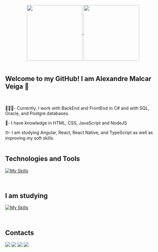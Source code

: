 

<div align="center">
<a href="https://github.com/MalcarAle/github-readme-stats">
  <img align="center" height = "180em" src="https://github-readme-stats.vercel.app/api?username=MalcarAle&rank_icon=github&show=prs_merged,prs_merged_percentage&hide=contribs,prs&show_icons=true&theme=radical" />
  <img align="center" height = "180em" src="https://github-readme-stats.vercel.app/api/top-langs/?username=MalcarAle&layout=compact&theme=radical" />
</a>
</div>
 <br> 
  
### <h2>Welcome to my GitHub! I am Alexandre Malcar Veiga 🖖</h2>

<br>


🧑🏽‍💻- Currently, I work with BackEnd and FrontEnd in C# and with SQL, Oracle, and Postgre databases. <br> 

📘- I have knowledge in HTML, CSS, JavaScript and NodeJS<br>

🤓- I am studying Angular, React, React Native, and TypeScript  as well as improving my soft skills. 
<br>
<br>




<h2>Technologies and Tools</h2>
<div style="display: inline_block">

 [![My Skills](https://skillicons.dev/icons?i=html,css,js,cs,figma,postgres,git,azure&perline=5)](https://skillicons.dev)    
 
</div>
<br>

<h2>I am studying</h2>
<div style="display: inline_block">
  
        
  [![My Skills](https://skillicons.dev/icons?i=react,vue,angular,docker,express,nestjs,nextjs,prisma,styledcomponents,tailwind,ts,nodejs&perline=5)](https://skillicons.dev)        

</div>
<br>

<h2>Contacts</h2>
<div>
  <a href="mailto:alexandre.malcar@gmail.com" target="_blank"><img src="https://img.shields.io/badge/Gmail-D14836?style=for-the-badge&logo=gmail&logoColor=white" /></a>
  <a href="https://instagram.com/alebadcar" target="_blank"><img src="https://img.shields.io/badge/Instagram-E4405F?style=for-the-badge&logo=instagram&logoColor=white"/></a>
  <a href="https://twitter.com/AlexMalcar" target="_blank"><img src="https://img.shields.io/badge/Twitter-1DA1F2?style=for-the-badge&logo=twitter&logoColor=white"/></a>
  <a href="www.linkedin.com/in/alexandre-malcar-veiga-" target="_blank"><img src="https://img.shields.io/badge/LinkedIn-0077B5?style=for-the-badge&logo=linkedin&logoColor=white"/></a>
</div>

          
